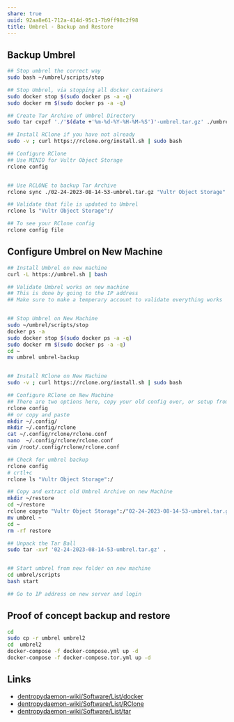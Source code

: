 ```yaml
---
share: true
uuid: 92aa8e61-712a-414d-95c1-7b9ff98c2f98
title: Umbrel - Backup and Restore
---
```

## Backup Umbrel
``` bash
## Stop umbrel the correct way
sudo bash ~/umbrel/scripts/stop

## Stop Umbrel, via stopping all docker containers
sudo docker stop $(sudo docker ps -a -q)
sudo docker rm $(sudo docker ps -a -q)

## Create Tar Archive of Umbrel Directory
sudo tar cvpzf './'$(date +'%m-%d-%Y-%H-%M-%S')'-umbrel.tar.gz' ./umbrel

## Install RClone if you have not already
sudo -v ; curl https://rclone.org/install.sh | sudo bash

## Configure RClone
## Use MINIO for Vultr Object Storage
rclone config


## Use RCLONE to backup Tar Archive
rclone sync ./02-24-2023-08-14-53-umbrel.tar.gz "Vultr Object Storage":/02-24-2023-08-14-53-umbrel.tar.gz

## Validate that file is updated to Umbrel
rclone ls "Vultr Object Storage":/

## To see your RClone config
rclone config file
```

## Configure Umbrel on New Machine

``` bash
## Install Umbrel on new machine
curl -L https://umbrel.sh | bash

## Validate Umbrel works on new machine
## This is done by going to the IP address
## Make sure to make a temperary account to validate everything works


## Stop Umbrel on New Machine
sudo ~/umbrel/scripts/stop
docker ps -a
sudo docker stop $(sudo docker ps -a -q)
sudo docker rm $(sudo docker ps -a -q)
cd ~
mv umbrel umbrel-backup


## Install RClone on New Machine
sudo -v ; curl https://rclone.org/install.sh | sudo bash

## Configure RClone on New Machine
## There are two options here, copy your old config over, or setup from scratch
rclone config
## or copy and paste
mkdir ~/.config/
mkdir ~/.config/rclone
cat ~/.config/rclone/rclone.conf
nano  ~/.config/rclone/rclone.conf
vim /root/.config/rclone/rclone.conf

## Check for umbrel backup
rclone config
# crtl+c
rclone ls "Vultr Object Storage":/

## Copy and extract old Umbrel Archive on new Machine
mkdir ~/restore
cd ~/restore
rclone copyto "Vultr Object Storage":/"02-24-2023-08-14-53-umbrel.tar.gz/02-24-2023-08-14-53-umbrel.tar.gz" '02-24-2023-08-14-53-umbrel.tar.gz'
mv umbrel ~
cd ~
rm -rf restore

## Unpack the Tar Ball
sudo tar -xvf '02-24-2023-08-14-53-umbrel.tar.gz' .


## Start umbrel from new folder on new machine
cd umbrel/scripts
bash start

## Go to IP address on new server and login
```

## Proof of concept backup and restore

``` bash
cd
sudo cp -r umbrel umbrel2
cd  umbrel2
docker-compose -f docker-compose.yml up -d
docker-compose -f docker-compose.tor.yml up -d
```

## Links

* [dentropydaemon-wiki/Software/List/docker](/dentropydaemon-wiki/Software/List/docker)
* [dentropydaemon-wiki/Software/List/RClone](/dentropydaemon-wiki/Software/List/RClone)
* [dentropydaemon-wiki/Software/List/tar](/dentropydaemon-wiki/Software/List/tar)